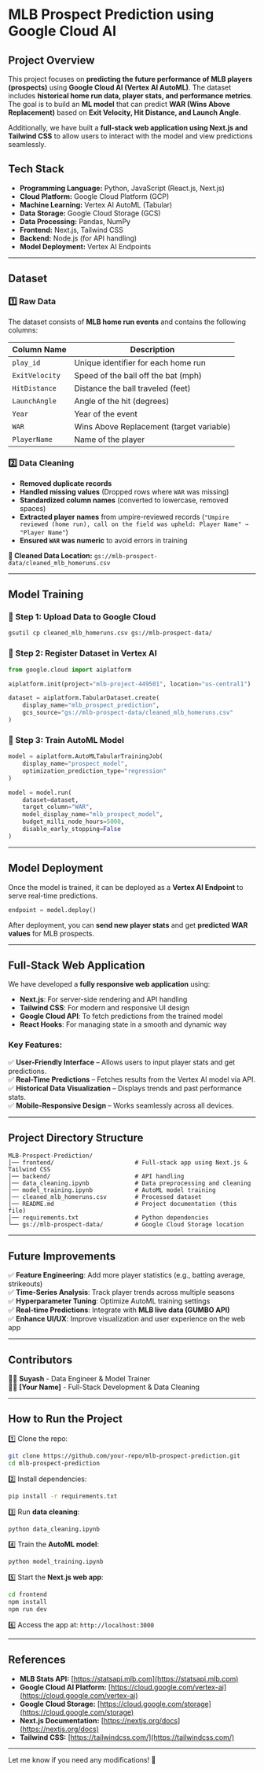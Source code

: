 # **MLB Prospect Prediction using Google Cloud AI**

## **Project Overview**
This project focuses on **predicting the future performance of MLB players (prospects)** using **Google Cloud AI (Vertex AI AutoML)**. The dataset includes **historical home run data, player stats, and performance metrics**. The goal is to build an **ML model** that can predict **WAR (Wins Above Replacement)** based on **Exit Velocity, Hit Distance, and Launch Angle**.

Additionally, we have built a **full-stack web application using Next.js and Tailwind CSS** to allow users to interact with the model and view predictions seamlessly.

## **Tech Stack**
- **Programming Language:** Python, JavaScript (React.js, Next.js)
- **Cloud Platform:** Google Cloud Platform (GCP)
- **Machine Learning:** Vertex AI AutoML (Tabular)
- **Data Storage:** Google Cloud Storage (GCS)
- **Data Processing:** Pandas, NumPy
- **Frontend:** Next.js, Tailwind CSS
- **Backend:** Node.js (for API handling)
- **Model Deployment:** Vertex AI Endpoints

---

## **Dataset**
### **1️⃣ Raw Data**
The dataset consists of **MLB home run events** and contains the following columns:

| Column Name      | Description |
|-----------------|-------------|
| `play_id`       | Unique identifier for each home run |
| `ExitVelocity`  | Speed of the ball off the bat (mph) |
| `HitDistance`   | Distance the ball traveled (feet) |
| `LaunchAngle`   | Angle of the hit (degrees) |
| `Year`          | Year of the event |
| `WAR`           | Wins Above Replacement (target variable) |
| `PlayerName`    | Name of the player |

### **2️⃣ Data Cleaning**
- **Removed duplicate records**
- **Handled missing values** (Dropped rows where `WAR` was missing)
- **Standardized column names** (converted to lowercase, removed spaces)
- **Extracted player names** from umpire-reviewed records (`"Umpire reviewed (home run), call on the field was upheld: Player Name" → "Player Name"`)
- **Ensured `WAR` was numeric** to avoid errors in training

**📁 Cleaned Data Location:** `gs://mlb-prospect-data/cleaned_mlb_homeruns.csv`

---

## **Model Training**
### **🔹 Step 1: Upload Data to Google Cloud**
```bash
gsutil cp cleaned_mlb_homeruns.csv gs://mlb-prospect-data/
```

### **🔹 Step 2: Register Dataset in Vertex AI**
```python
from google.cloud import aiplatform

aiplatform.init(project="mlb-project-449501", location="us-central1")

dataset = aiplatform.TabularDataset.create(
    display_name="mlb_prospect_prediction",
    gcs_source="gs://mlb-prospect-data/cleaned_mlb_homeruns.csv"
)
```

### **🔹 Step 3: Train AutoML Model**
```python
model = aiplatform.AutoMLTabularTrainingJob(
    display_name="prospect_model",
    optimization_prediction_type="regression"
)

model = model.run(
    dataset=dataset,
    target_column="WAR",
    model_display_name="mlb_prospect_model",
    budget_milli_node_hours=5000,
    disable_early_stopping=False
)
```

---

## **Model Deployment**
Once the model is trained, it can be deployed as a **Vertex AI Endpoint** to serve real-time predictions.

```python
endpoint = model.deploy()
```

After deployment, you can **send new player stats** and get **predicted WAR values** for MLB prospects.

---

## **Full-Stack Web Application**
We have developed a **fully responsive web application** using:

- **Next.js**: For server-side rendering and API handling
- **Tailwind CSS**: For modern and responsive UI design
- **Google Cloud API**: To fetch predictions from the trained model
- **React Hooks**: For managing state in a smooth and dynamic way

### **Key Features:**
✅ **User-Friendly Interface** – Allows users to input player stats and get predictions.  
✅ **Real-Time Predictions** – Fetches results from the Vertex AI model via API.  
✅ **Historical Data Visualization** – Displays trends and past performance stats.  
✅ **Mobile-Responsive Design** – Works seamlessly across all devices.  

---

## **Project Directory Structure**
```
MLB-Prospect-Prediction/
│── frontend/                       # Full-stack app using Next.js & Tailwind CSS
│── backend/                        # API handling
│── data_cleaning.ipynb             # Data preprocessing and cleaning
│── model_training.ipynb            # AutoML model training
│── cleaned_mlb_homeruns.csv        # Processed dataset
│── README.md                       # Project documentation (this file)
│── requirements.txt                # Python dependencies
└── gs://mlb-prospect-data/         # Google Cloud Storage location
```

---

## **Future Improvements**
✅ **Feature Engineering**: Add more player statistics (e.g., batting average, strikeouts)  
✅ **Time-Series Analysis**: Track player trends across multiple seasons  
✅ **Hyperparameter Tuning**: Optimize AutoML training settings  
✅ **Real-time Predictions**: Integrate with **MLB live data (GUMBO API)**  
✅ **Enhance UI/UX**: Improve visualization and user experience on the web app  

---

## **Contributors**
👨‍💻 **Suyash** - Data Engineer & Model Trainer  
👩‍💻 **[Your Name]** - Full-Stack Development & Data Cleaning  

---

## **How to Run the Project**
1️⃣ Clone the repo:
```bash
git clone https://github.com/your-repo/mlb-prospect-prediction.git
cd mlb-prospect-prediction
```
2️⃣ Install dependencies:
```bash
pip install -r requirements.txt
```
3️⃣ Run **data cleaning**:
```bash
python data_cleaning.ipynb
```
4️⃣ Train the **AutoML model**:
```bash
python model_training.ipynb
```
5️⃣ Start the **Next.js web app**:
```bash
cd frontend
npm install
npm run dev
```
6️⃣ Access the app at: `http://localhost:3000`

---

## **References**
- **MLB Stats API:** [https://statsapi.mlb.com](https://statsapi.mlb.com)
- **Google Cloud AI Platform:** [https://cloud.google.com/vertex-ai](https://cloud.google.com/vertex-ai)
- **Google Cloud Storage:** [https://cloud.google.com/storage](https://cloud.google.com/storage)
- **Next.js Documentation:** [https://nextjs.org/docs](https://nextjs.org/docs)
- **Tailwind CSS:** [https://tailwindcss.com/](https://tailwindcss.com/)

---

Let me know if you need any modifications! 🚀

